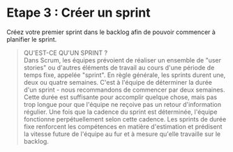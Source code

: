 # Etape 3 : Créer un sprint

Créez votre premier sprint dans le backlog afin de pouvoir commencer à planifier le sprint.

> QU'EST-CE QU'UN SPRINT ?  
> Dans Scrum, les équipes prévoient de réaliser un ensemble de "user stories" ou d'autres éléments de travail au cours d'une période de temps fixe, appelée "sprint".  En règle générale, les sprints durent une, deux ou quatre semaines. C'est à l'équipe de déterminer la durée d'un sprint - nous recommandons de commencer par deux semaines. Cette durée est suffisante pour accomplir quelque chose, mais pas trop longue pour que l'équipe ne reçoive pas un retour d'information régulier. Une fois que la cadence du sprint est déterminée, l'équipe fonctionne perpétuellement selon cette cadence. Les sprints de durée fixe renforcent les compétences en matière d'estimation et prédisent la vitesse future de l'équipe au fur et à mesure qu'elle travaille sur le backlog.